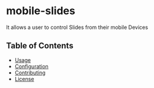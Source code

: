 # mobile-slides
It allows a user to control Slides from their mobile Devices

## Table of Contents

- [Usage](#usage)
- [Configuration](#configuration)
- [Contributing](#contributing)
- [License](#license)

